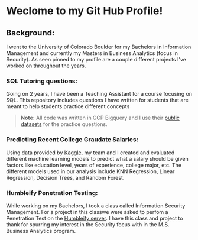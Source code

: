 # Weclome to my Git Hub Profile!
## **Background:**
I went to the University of Colorado Boulder for my Bachelors in Information Management and currently my Masters in Business Analytics (focus in Security). As seen pinned to my profile are a couple different projects I've worked on throughout the years.

### SQL Tutoring questions:
Going on 2 years, I have been a Teaching Assistant for a course focusing on SQL. This repository includes questions I have written for students that are meant to help students practice different concepts

> **Note:** All code was written in GCP Bigquery and I use their [public datasets](https://console.cloud.google.com/marketplace/browse?filter=solution-type:dataset) for the practice questions.

### Predicting Recent College Graudate Salaries:
Using data provided by [Kaggle](https://www.kaggle.com/datasets/e1cfbb38c0fe2129a6e744aff1ebd180d4d4c8097a17f9f2860027c0c0793c36?select=batch2_jobID_00B80TR.csv), my team and I created and evaluated different machine learning models to predict what a salary should be given factors like education level, years of experience, college major, etc. The different models used in our analysis include KNN Regression, Linear Regression, Decision Trees, and Random Forest.

### Humbleify Penetration Testing:
While working on my Bachelors, I took a class called Information Security Management. For a project in this classwe were asked to perfom a Penetration Test on the [Humbleify server](https://github.com/security-assignments/pentest-humbleify). I have this class and project to thank for spurring my interest in the Security focus with in the M.S. Business Analytics program.
